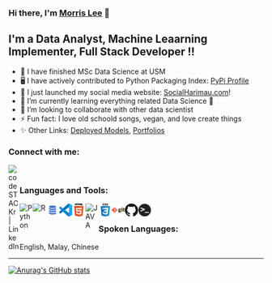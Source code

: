 ### Hi there, I'm [Morris Lee](http://www.morris-lee.com/) 👋

## I'm a Data Analyst, Machine Leaarning Implementer, Full Stack Developer !!

- 🏃 I have finished MSc Data Science at USM
- 🖥️ I have actively contributed to Python Packaging Index: [PyPi Profile](https://pypi.org/user/morris_lee)
- 🔭 I just launched my social media website: [SocialHarimau.com](https://www.socialharimau.com/)!
- 🌱 I’m currently learning everything related Data Science 🤣
- 👯 I’m looking to collaborate with other data scientist
- ⚡ Fun fact: I love old schoold songs, vegan, and love create things
- ✨ Other Links: [Deployed Models](http://www.morris-lee.com/), [Portfolios](https://k-w-lee.github.io/morris_lee.github.io/index.html)

### Connect with me:


[<img align="left" alt="codeSTACKr | LinkedIn" width="22px" src="https://cdn.jsdelivr.net/npm/simple-icons@v3/icons/linkedin.svg" />](https://www.linkedin.com/in/morris-lee-917b6a14a/)

<br />

### Languages and Tools:

<img align="left" alt="Python" width="26px" src="https://user-images.githubusercontent.com/78056833/137906228-123b84a5-6eb4-4be3-9c92-cc4e8f00a2fa.png" />
<img align="left" alt="R" width="26px" src="https://user-images.githubusercontent.com/78056833/137907019-3dba3059-8a83-4375-8fae-8bbfd444cd54.png" />
<img align="left" alt="SQL" width="26px" src="https://raw.githubusercontent.com/github/explore/80688e429a7d4ef2fca1e82350fe8e3517d3494d/topics/sql/sql.png" />
<img align="left" alt="Visual Studio Code" width="26px" src="https://raw.githubusercontent.com/github/explore/80688e429a7d4ef2fca1e82350fe8e3517d3494d/topics/visual-studio-code/visual-studio-code.png" />
<img align="left" alt="HTML5" width="26px" src="https://raw.githubusercontent.com/github/explore/80688e429a7d4ef2fca1e82350fe8e3517d3494d/topics/html/html.png" />
<img align="left" alt="JAVA" width="26px" src="https://user-images.githubusercontent.com/78056833/137907187-e389d8a1-66c2-43f1-8a3b-0ef7186968d2.png" />
<img align="left" alt="CSS3" width="26px" src="https://raw.githubusercontent.com/github/explore/80688e429a7d4ef2fca1e82350fe8e3517d3494d/topics/css/css.png" />
<img align="left" alt="Git" width="26px" src="https://raw.githubusercontent.com/github/explore/80688e429a7d4ef2fca1e82350fe8e3517d3494d/topics/git/git.png" />
<img align="left" alt="GitHub" width="26px" src="https://raw.githubusercontent.com/github/explore/78df643247d429f6cc873026c0622819ad797942/topics/github/github.png" />
<img align="left" alt="Terminal" width="26px" src="https://raw.githubusercontent.com/github/explore/80688e429a7d4ef2fca1e82350fe8e3517d3494d/topics/terminal/terminal.png" />

<br />

### Spoken Languages:

English, Malay, Chinese
<br />

---

[![Anurag's GitHub stats](https://github-readme-stats.vercel.app/api?username=k-w-lee)](https://github.com/anuraghazra/github-readme-stats)
